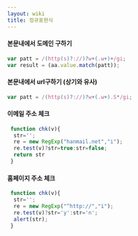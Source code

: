 ```yaml
---
layout: wiki
title: 정규표현식
---
```


#### 본문내에서 도메인 구하기

```javascript
var patt = /(http(s)?://)?w+(.w+)+/gi;
var result = (aa.value.match(patt));
```

#### 본문내에서 url구하기 (상기와 유사)

```javascript
var patt = /(http(s)?://)?w+(.w+).S*/gi;
```

#### 이메일 주소 체크

```javascript
 function chk(v){
  str='';
  re = new RegExp("hanmail.net","i");  
  re.test(v)?str=true:str=false;
  return str
 }
```

#### 홈페이지 주소 체크

```javascript
 function chk(v){
  str='';
  re = new RegExp("^http://","i");  
  re.test(v)?str='y':str='n';
  alert(str);
 }
```
